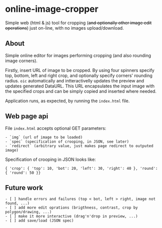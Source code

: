 # online-image-cropper
Simple web (html &amp; js) tool for cropping (~~and optionally other image edit operations~~) just on-line, with no images upload/download.

## About

Simple online editor for images performing cropping (and also rounding image corners).

Firstly, insert URL of image to be cropped. By using four spinners specify top, bottom, left and right crop, and optionally specify corners' rounding radius. `oic` automatically and intteractivelly updates the preview and updates generated DataURL. This URL encapsulates the input image with the specified crops and can be simply copied and inserted where needed.

Application runs, as expected, by running the `index.html` file.

## Web page api
File `index.html` accepts optional GET parameters:

	- `img` (url of image to be loaded)
	- `spec` (specification of crooping, in JSON, see later)
	- `redirect` (arbitrary value, just makes page redirect to outputed image)

Specification of crooping in JSON looks like:

    { 'crop': { 'top': 10, 'bot': 20, 'left': 30, 'right': 40 }, 'round': { 'round': 50 }}

## Future work

	- [ ] handle errors and failures (top < bot, left > right, image not found, ...)
	- [ ] add more edit oprations (brigthness, contrast, crop by polygon/drawing, ...)
	- [ ] make it more interactive (drag'n'drop in preview, ...)
	- [ ] add save/load (JSON spec)
